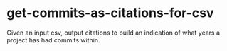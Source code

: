# get-commits-as-citations-for-csv
Given an input csv, output citations to build an indication of what years a project has had commits within.
